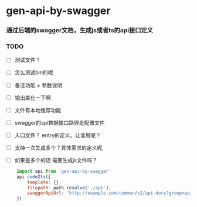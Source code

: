 # gen-api-by-swagger

### 通过后端的swagger文档，生成js或者ts的api接口定义


### TODO
- [ ] 测试文件？
- [ ] 怎么测试bin的呢
- [ ] 备注功能 + 参数说明

- [ ] 输出美化一下啊

- [ ] 文件有本地缓存功能
- [ ] swagger的api数据接口路径走配置文件
- [ ] 入口文件？ entry的定义。让谁用呢？

- [ ] 支持一次生成多个？具体需求的定义呢, 
- [ ] 如果是多个的话 需要生成js文件吗？


``` javascript
    import api from 'gen-api-by-swagger'
    api.code2ts({
        template: {},
        filepath: path.resolve('./api'),
        swaggerApiUrl: 'http://example.com/common/v2/api-docs?group=api'
    })
```    